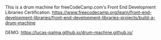 This is a drum machine for freeCodeCamp.com's Front End Development Libraries Certification.
https://www.freecodecamp.org/learn/front-end-development-libraries/front-end-development-libraries-projects/build-a-drum-machine

DEMO: https://lucas-palma.github.io/drum-machine.github.io/
